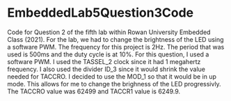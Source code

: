 # EmbeddedLab5Question3Code
Code for Question 2 of the fifth lab within Rowan University Embedded Class (2021).  For the lab, we had to change the brightness of the LED using a software PWM. The frequency for this project is 2Hz. The period that was used is 500ms and the duty cycle is at 10%.  For this question, I used a software PWM. I used the TASSEL_2 clock since it had 1 megahertz frequency. I also used the divider ID_3 since it would shrink the value needed for TACCRO. I decided to use the MOD_1 so that it would be in up mode. This allows for me to change the brighness of the LED progressivly. The TACCRO value was 62499 and TACCR1 value is 6249.9.
